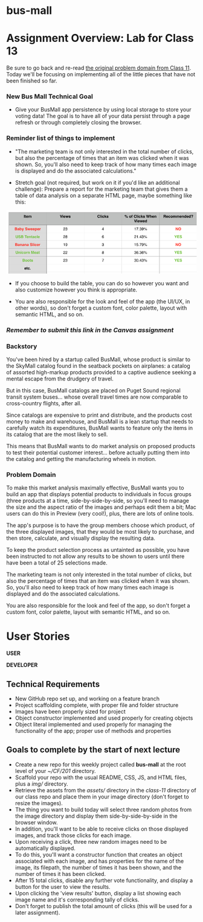 # bus-mall
# Assignment Overview: Lab for Class 13

Be sure to go back and re-read [the original problem domain from Class 11](../../../class-11-av--practical--clicktracker/README.md). Today we'll be focusing on implementing all of the little pieces that have not been finished so far.

### New Bus Mall Technical Goal

- Give your BusMall app persistence by using local storage to store your voting data! The goal is to have all of your data persist through a page refresh or through completely closing the browser.

### Reminder list of things to implement

- "The marketing team is not only interested in the total number of clicks, but also the percentage of times that an item was clicked when it was shown. So, you'll also need to keep track of how many times each image is displayed and do the associated calculations."

- Stretch goal (not required, but work on it if you'd like an additional challenge): Prepare a report for the marketing team that gives them a table of data analysis on a separate HTML page, maybe something like this:

![table](table-sample.png)

- If you choose to build the table, you can do so however you want and also customize however you think is appropriate.

- You are also responsible for the look and feel of the app (the UI/UX, in other words), so don't forget a custom font, color palette, layout with semantic HTML, and so on.

### *Remember to submit this link in the Canvas assignment*
### Backstory

You've been hired by a startup called BusMall, whose product is similar to the SkyMall catalog found in the seatback pockets on airplanes: a catalog of assorted high-markup products provided to a captive audience seeking a mental escape from the drudgery of travel.

But in this case, BusMall catalogs are placed on Puget Sound regional transit system buses... whose overall travel times are now comparable to cross-country flights, after all.

Since catalogs are expensive to print and distribute, and the products cost money to make and warehouse, and BusMall is a lean startup that needs to carefully watch its expenditures, BusMall wants to feature only the items in its catalog that are the most likely to sell.

This means that BusMall wants to do market analysis on proposed products to test their potential customer interest... before actually putting them into the catalog and getting the manufacturing wheels in motion.

### Problem Domain

To make this market analysis maximally effective, BusMall wants you to build an app that displays potential products to individuals in focus groups (three products at a time, side-by-side-by-side, so you'll need to manage the size and the aspect ratio of the images and perhaps edit them a bit; Mac users can do this in Preview (very cool!), plus, there are lots of online tools.

The app's purpose is to have the group members choose which product, of the three displayed images, that they would be most likely to purchase, and then store, calculate, and visually display the resulting data.

To keep the product selection process as untainted as possible, you have been instructed to not allow any results to be shown to users until there have been a total of 25 selections made.

The marketing team is not only interested in the total number of clicks, but also the percentage of times that an item was clicked when it was shown. So, you'll also need to keep track of how many times each image is displayed and do the associated calculations.

You are also responsible for the look and feel of the app, so don't forget a custom font, color palette, layout with semantic HTML, and so on.

# User Stories

**USER**


**DEVELOPER**


## Technical Requirements
- New GitHub repo set up, and working on a feature branch
- Project scaffolding complete, with proper file and folder structure
- Images have been properly sized for project
- Object constructor implemented and used properly for creating objects
- Object literal implemented and used properly for managing the functionality of the app; proper use of methods and properties

## Goals to complete by the start of next lecture

- Create a new repo for this weekly project called **bus-mall** at the root level of your *~/CF/201* directory.
- Scaffold your repo with the usual README, CSS, JS, and HTML files, plus a *img/* directory.
- Retrieve the assets from the *assets/* directory in the *class-11* directory of our class repo and place them in your image directory (don't forget to resize the images).
- The thing you want to build today will select three random photos from the image directory and display them side-by-side-by-side in the browser window.
- In addition, you'll want to be able to receive clicks on those displayed images, and track those clicks for each image.
- Upon receiving a click, three new random images need to be automatically displayed.
- To do this, you'll want a constructor function that creates an object associated with each image, and has properties for the name of the image, its filepath, the number of times it has been shown, and the number of times it has been clicked.
- After 15 total clicks, disable any further vote functionality, and display a button for the user to view the results.
- Upon clicking the 'view results' button, display a list showing each image name and it's corresponding tally of clicks.
- Don't forget to publish the total amount of clicks (this will be used for a later assignment).

